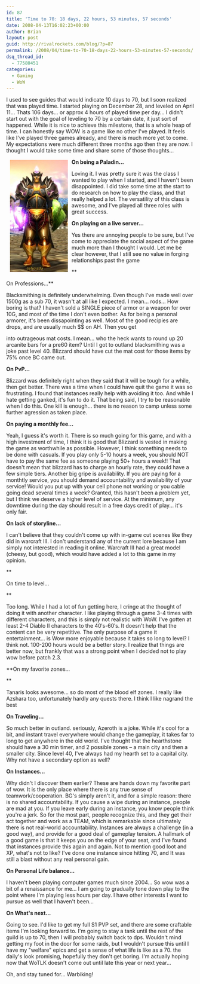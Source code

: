 ```yaml
---
id: 87
title: 'Time to 70: 18 days, 22 hours, 53 minutes, 57 seconds'
date: 2008-04-13T16:02:23+00:00
author: Brian
layout: post
guid: http://rivalrockets.com/blog/?p=87
permalink: /2008/04/time-to-70-18-days-22-hours-53-minutes-57-seconds/
dsq_thread_id:
  - 77580451
categories:
  - Gaming
  - WoW
---
```

I used to see guides that would indicate 10 days to 70, but I soon realized that was played time. I started playing on December 28, and leveled on April 11... Thats 106 days... or approx 4 hours of played time per day... I didn't start out with the goal of leveling to 70 by a certain date, it just sort of happened. While it is nice to achieve this milestone, that is a whole heap of time. I can honestly say WOW is a game like no other I've played. It feels like I've played three games already, and there is much more yet to come. My expectations were much different three months ago then they are now. I thought I would take some time and share some of those thoughts...

[<img class="alignleft alignnone size-medium wp-image-88" style="float: left; margin-left: 10px; margin-right: 10px; margin-top: 3px; margin-bottom: 3px;" src="/content/2008/04/jeho_70-155x300.jpg" alt="" width="155" height="300" />](/content/2008/04/jeho_70.jpg)

**On being a Paladin...**

Loving it. I was pretty sure it was the class I wanted to play when I started, and I haven't been disappointed. I did take some time at the start to do research on how to play the class, and that really helped a lot. The versatility of this class is awesome, and I've played all three roles with great success.

**On playing on a live server...**

Yes there are annoying people to be sure, but I've come to appreciate the social aspect of the game much more than I thought I would. Let me be clear however, that I still see no value in forging relationships past the game
  
**
  
On Professions...**

Blacksmithing is definitely underwhelming. Even though I've made well over 1500g as a sub 70, it wasn't at all like I expected. I mean... rods... How boring is that? I haven't sold a SINGLE piece of armor or a weapon for over 10G, and most of the time I don't even bother. As for being a personal armorer, it's been dissapointing as well. Most of the good recipies are drops, and are usually much $$ on AH. Then you get
  
into outrageous mat costs. I mean... who the heck wants to round up 20 arcanite bars for a pre60 item? Until I got to outland blacksmithing was a joke past level 40. Blizzard should have cut the mat cost for those items by 75% once BC came out.

**On PvP...**

Blizzard was definitely right when they said that it will be tough for a while, then get better. There was a time when I could have quit the game it was so frustrating. I found that instances really help with avoiding it too. And while I hate getting ganked, it's fun to do it. That being said, I try to be reasonable when I do this. One kill is enough... there is no reason to camp unless some further agression as taken place.

**On paying a monthly fee...**

Yeah, I guess it's worth it. There is so much going for this game, and with a high investment of time, I think it is good that Blizzard is vested in making the game as worthwhile as possible. However, I think something needs to be done with casuals. If you play only 5-10 hours a week, you should NOT have to pay the same fee as someone playing 50+ hours a week!! That doesn't mean that blizzard has to charge an hourly rate, they could have a few simple tiers. Another big gripe is availability. If you are paying for a monthtly service, you should demand accountability and availability of your service! Would you put up with your cell phone not working or you cable going dead several times a week? Granted, this hasn't been a problem yet, but I think we deserve a higher level of service. At the minimum, any downtime during the day should result in a free days credit of play... it's only fair.

**On lack of storyline...**

I can't believe that they couldn't come up with in-game cut scenes like they did in warcraft III. I don't understand any of the current lore because I am simply not interested in reading it online. Warcraft III had a great model (cheesy, but good), which would have added a lot to this game in my opinion.
  
**
  
On time to level...
  
** 
  
Too long. While I had a lot of fun getting here, I cringe at the thought of doing it with another character. I like playing through a game 3-4 times with different characters, and this is simply not realistic with WoW. I've gotten at least 2-4 Diablo II characters to the 40&#8242;s-60&#8242;s. It doesn't help that the content can be very repetitive. The only purpose of a game it entertainment... is Wow more enjoyable because it takes so long to level? I think not. 100-200 hours would be a better story. I realize that things are better now, but frankly that was a strong point when I decided not to play wow before patch 2.3.

**On my favorite zones...
  
** 
  
Tanaris looks awesome... so do most of the blood elf zones. I really like Azshara too, unfortunately hardly any quests there. I think I like nagrand the best

**On Traveling...**

So much better in outland. seriously, Azeroth is a joke. While it's cool for a bit, and instant travel everywhere would change the gameplay, it takes far to long to get anywhere in the old world. I've thought that the hearthstone should have a 30 min timer, and 2 possible zones &#8211; a main city and then a smaller city. Since level 40, I've always had my hearth set to a capital city. Why not have a secondary option as well?

**On Instances...**

Why didn't I discover them earlier? These are hands down my favorite part of wow. It is the only place where there is any true sense of teamwork/cooperation. BG's simply aren't it, and for a simple reason: there is no shared accountability. If you cause a wipe during an instance, people are mad at you. If you leave early during an instance, you know people think you're a jerk. So for the most part, people recognize this, and they get their act together and work as a TEAM, which is remarkable since ultimately there is not real-world accountability. Instances are always a challenge (in a good way), and provide for a good deal of gameplay tension. A hallmark of a good game is that it keeps you on the edge of your seat, and I've found that instances provide this again and again. Not to mention good loot and XP, what's not to like? I've done one instance since hitting 70, and It was still a blast without any real personal gain.

**On Personal Life balance...**

I haven't been playing computer games much since 2004... So wow was a bit of a renaissance for me... I am going to gradually tone down play to the point where I'm playing less hours per day. I have other interests I want to pursue as well that I haven't been...

**On What's next...**

Going to see. I'd like to get my full S1 PVP set, and there are some craftable items I'm looking forward to. I'm going to stay a tank until the rest of the guild is up to 70, then I will probably switch back to dps. Wouldn't mind getting my foot in the door for some raids, but I wouldn't pursue this until I have my "welfare" epics and get a sense of what life is like as a 70. the daily's look promising, hopefully they don't get boring. I'm actually hoping now that WoTLK doesn't come out until late this year or next year...

Oh, and stay tuned for... Warbiking!